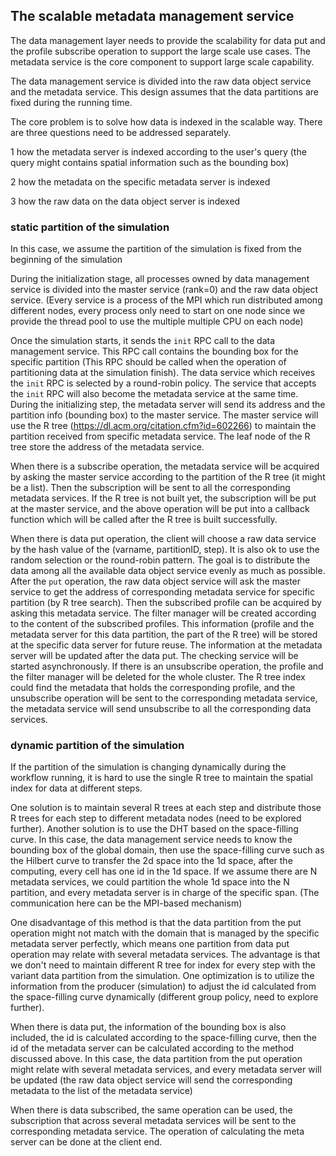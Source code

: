 ## The scalable metadata management service

The data management layer needs to provide the scalability for data put and the profile subscribe operation to support the large scale use cases. The metadata service is the core component to support large scale capability.

The data management service is divided into the raw data object service and the metadata service. This design assumes that the data partitions are fixed during the running time. 

The core problem is to solve how data is indexed in the scalable way. There are three questions need to be addressed separately.

1 how the metadata server is indexed according to the user's query (the query might contains spatial information such as the bounding box)

2 how the metadata on the specific metadata server is indexed

3 how the raw data on the data object server is indexed

### static partition of the simulation

In this case, we assume the partition of the simulation is fixed from the beginning of the simulation

During the initialization stage, all processes owned by data management service is divided into the master service (rank=0) and the raw data object service. (Every service is a process of the MPI which run distributed among different nodes, every process only need to start on one node since we provide the thread pool to use the multiple multiple CPU on each node)

Once the simulation starts, it sends the `init` RPC call to the data management service. This RPC call contains the bounding box for the specific partition (This RPC should be called when the operation of partitioning data at the simulation finish). The data service which receives the `init` RPC is selected by a round-robin policy. The service that accepts the `init` RPC will also become the metadata service at the same time. During the initializing step, the metadata server will send its address and the partition info (bounding box) to the master service. The master service will use the R tree (https://dl.acm.org/citation.cfm?id=602266) to maintain the partition received from specific metadata service. The leaf node of the R tree store the address of the metadata service.

When there is a subscribe operation, the metadata service will be acquired by asking the master service according to the partition of the R tree (it might be a list). Then the subscription will be sent to all the corresponding metadata services. If the R tree is not built yet, the subscription will be put at the master service, and the above operation will be put into a callback function which will be called after the R tree is built successfully.

When there is data put operation, the client will choose a raw data service by the hash value of the (varname, partitionID, step). It is also ok to use the random selection or the round-robin pattern. The goal is to distribute the data among all the available data object service evenly as much as possible. After the `put` operation, the raw data object service will ask the master service to get the address of corresponding metadata service for specific partition (by R tree search). Then the subscribed profile can be acquired by asking this metadata service. The filter manager will be created according to the content of the subscribed profiles. This information (profile and the metadata server for this data partition, the part of the R tree) will be stored at the specific data server for future reuse. The information at the metadata server will be updated after the data put. The checking service will be started asynchronously. If there is an unsubscribe operation, the profile and the filter manager will be deleted for the whole cluster. The R tree index could find the metadata that holds the corresponding profile, and the unsubscribe operation will be sent to the corresponding metadata service, the metadata service will send unsubscribe to all the corresponding data services.

### dynamic partition of the simulation

If the partition of the simulation is changing dynamically during the workflow running, it is hard to use the single R tree to maintain the spatial index for data at different steps.

One solution is to maintain several R trees at each step and distribute those R trees for each step to different metadata nodes (need to be explored further). Another solution is to use the DHT based on the space-filling curve. In this case, the data management service needs to know the bounding box of the global domain, then use the space-filling curve such as the Hilbert curve to transfer the 2d space into the 1d space, after the computing, every cell has one id in the 1d space. If we assume there are N metadata services, we could partition the whole 1d space into the N partition, and every metadata server is in charge of the specific span. (The communication here can be the MPI-based mechanism)

One disadvantage of this method is that the data partition from the put operation might not match with the domain that is managed by the specific metadata server perfectly, which means one partition from data put operation may relate with several metadata services. The advantage is that we don't need to maintain different R tree for index for every step with the variant data partition from the simulation. One optimization is to utilize the information from the producer (simulation) to adjust the id calculated from the space-filling curve dynamically (different group policy, need to explore further).

When there is data put, the information of the bounding box is also included, the id is calculated according to the space-filling curve, then the id of the metadata server can be calculated according to the method discussed above. In this case, the data partition from the put operation might relate with several metadata services, and every metadata server will be updated (the raw data object service will send the corresponding metadata to the list of the metadata service)

When there is data subscribed, the same operation can be used, the subscription that across several metadata services will be sent to the corresponding metadata service. The operation of calculating the meta server can be done at the client end. 